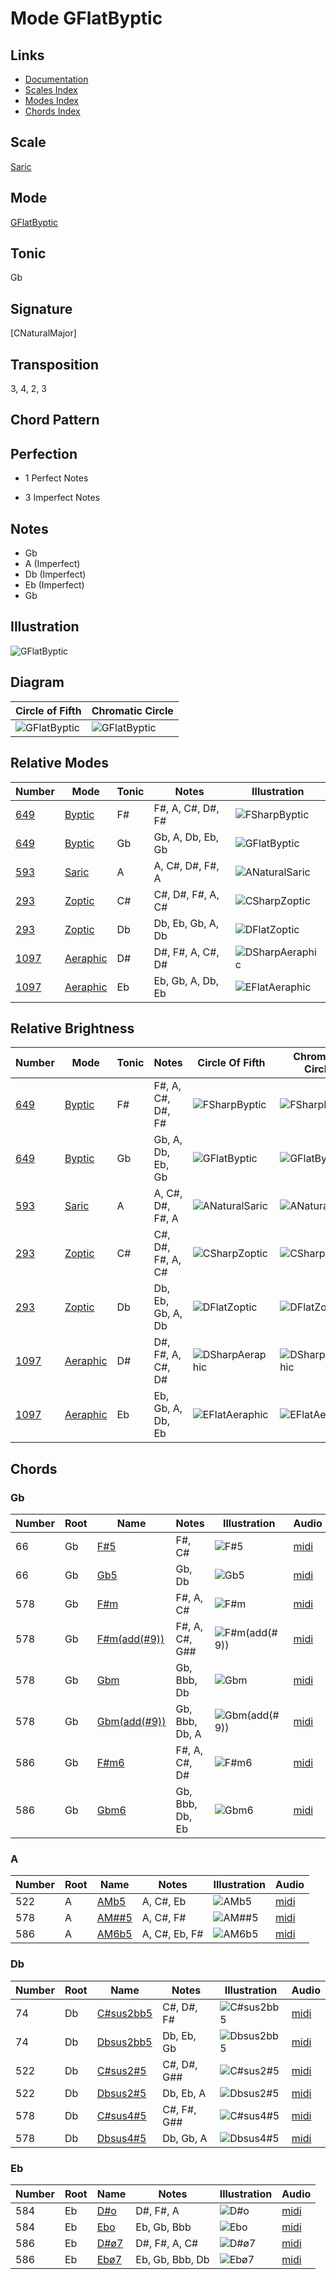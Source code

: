 # Mode GFlatByptic

## Links

- [Documentation](README.md)
- [Scales Index](Scales.md)
- [Modes Index](Modes.md)
- [Chords Index](Chords.md)

## Scale

[Saric](ScaleSaric.md)

## Mode

[GFlatByptic](ModeGFlatByptic.md)

## Tonic

Gb

## Signature

[CNaturalMajor]

## Transposition

3, 4, 2, 3

## Chord Pattern



## Perfection

 - 1 Perfect Notes

 - 3 Imperfect Notes

## Notes

- Gb
- A (Imperfect)
- Db (Imperfect)
- Eb (Imperfect)
- Gb

## Illustration

![GFlatByptic](ModeGFlatByptic.png)

## Diagram

| Circle of Fifth | Chromatic Circle |
|-----------------|------------------|
| ![GFlatByptic](CircleOfFifthModeGFlatByptic.png) | ![GFlatByptic](ChromaticCircleModeGFlatByptic.png) |
## Relative Modes

| Number | Mode | Tonic | Notes | Illustration |
|--------|------|-------|-------|--------------|
| [649](https://ianring.com/musictheory/scales/649) | [Byptic](ModeByptic.md) | F# | F#, A, C#, D#, F# | ![FSharpByptic](ModeFSharpByptic.png) |
| [649](https://ianring.com/musictheory/scales/649) | [Byptic](ModeByptic.md) | Gb | Gb, A, Db, Eb, Gb | ![GFlatByptic](ModeGFlatByptic.png) |
| [593](https://ianring.com/musictheory/scales/593) | [Saric](ModeSaric.md) | A | A, C#, D#, F#, A | ![ANaturalSaric](ModeANaturalSaric.png) |
| [293](https://ianring.com/musictheory/scales/293) | [Zoptic](ModeZoptic.md) | C# | C#, D#, F#, A, C# | ![CSharpZoptic](ModeCSharpZoptic.png) |
| [293](https://ianring.com/musictheory/scales/293) | [Zoptic](ModeZoptic.md) | Db | Db, Eb, Gb, A, Db | ![DFlatZoptic](ModeDFlatZoptic.png) |
| [1097](https://ianring.com/musictheory/scales/1097) | [Aeraphic](ModeAeraphic.md) | D# | D#, F#, A, C#, D# | ![DSharpAeraphic](ModeDSharpAeraphic.png) |
| [1097](https://ianring.com/musictheory/scales/1097) | [Aeraphic](ModeAeraphic.md) | Eb | Eb, Gb, A, Db, Eb | ![EFlatAeraphic](ModeEFlatAeraphic.png) |
## Relative Brightness

| Number | Mode | Tonic | Notes | Circle Of Fifth | Chromatic Circle |
|--------|------|-------|-------|-----------------|------------------|
| [649](https://ianring.com/musictheory/scales/649) | [Byptic](ModeByptic.md) | F# | F#, A, C#, D#, F# | ![FSharpByptic](CircleOfFifthModeFSharpByptic.png) | ![FSharpByptic](ChromaticCircleModeFSharpByptic.png) |
| [649](https://ianring.com/musictheory/scales/649) | [Byptic](ModeByptic.md) | Gb | Gb, A, Db, Eb, Gb | ![GFlatByptic](CircleOfFifthModeGFlatByptic.png) | ![GFlatByptic](ChromaticCircleModeGFlatByptic.png) |
| [593](https://ianring.com/musictheory/scales/593) | [Saric](ModeSaric.md) | A | A, C#, D#, F#, A | ![ANaturalSaric](CircleOfFifthModeANaturalSaric.png) | ![ANaturalSaric](ChromaticCircleModeANaturalSaric.png) |
| [293](https://ianring.com/musictheory/scales/293) | [Zoptic](ModeZoptic.md) | C# | C#, D#, F#, A, C# | ![CSharpZoptic](CircleOfFifthModeCSharpZoptic.png) | ![CSharpZoptic](ChromaticCircleModeCSharpZoptic.png) |
| [293](https://ianring.com/musictheory/scales/293) | [Zoptic](ModeZoptic.md) | Db | Db, Eb, Gb, A, Db | ![DFlatZoptic](CircleOfFifthModeDFlatZoptic.png) | ![DFlatZoptic](ChromaticCircleModeDFlatZoptic.png) |
| [1097](https://ianring.com/musictheory/scales/1097) | [Aeraphic](ModeAeraphic.md) | D# | D#, F#, A, C#, D# | ![DSharpAeraphic](CircleOfFifthModeDSharpAeraphic.png) | ![DSharpAeraphic](ChromaticCircleModeDSharpAeraphic.png) |
| [1097](https://ianring.com/musictheory/scales/1097) | [Aeraphic](ModeAeraphic.md) | Eb | Eb, Gb, A, Db, Eb | ![EFlatAeraphic](CircleOfFifthModeEFlatAeraphic.png) | ![EFlatAeraphic](ChromaticCircleModeEFlatAeraphic.png) |

## Chords

### Gb

| Number | Root | Name | Notes | Illustration | Audio |
|--------|------|------|-------|--------------|-------|
| 66 | Gb | [F#5](ChordFSharpPowerChord.md) | F#, C# | ![F#5](ChordFSharpPowerChordRootPosition.png) | [midi](ChordFSharpPowerChordRootPosition.mid) |
| 66 | Gb | [Gb5](ChordGFlatPowerChord.md) | Gb, Db | ![Gb5](ChordGFlatPowerChordRootPosition.png) | [midi](ChordGFlatPowerChordRootPosition.mid) |
| 578 | Gb | [F#m](ChordFSharpMinor.md) | F#, A, C# | ![F#m](ChordFSharpMinorRootPosition.png) | [midi](ChordFSharpMinorRootPosition.mid) |
| 578 | Gb | [F#m(add(#9))](ChordFSharpMinorAddSharpNinth.md) | F#, A, C#, G## | ![F#m(add(#9))](ChordFSharpMinorAddSharpNinthRootPosition.png) | [midi](ChordFSharpMinorAddSharpNinthRootPosition.mid) |
| 578 | Gb | [Gbm](ChordGFlatMinor.md) | Gb, Bbb, Db | ![Gbm](ChordGFlatMinorRootPosition.png) | [midi](ChordGFlatMinorRootPosition.mid) |
| 578 | Gb | [Gbm(add(#9))](ChordGFlatMinorAddSharpNinth.md) | Gb, Bbb, Db, A | ![Gbm(add(#9))](ChordGFlatMinorAddSharpNinthRootPosition.png) | [midi](ChordGFlatMinorAddSharpNinthRootPosition.mid) |
| 586 | Gb | [F#m6](ChordFSharpMinorSixth.md) | F#, A, C#, D# | ![F#m6](ChordFSharpMinorSixthRootPosition.png) | [midi](ChordFSharpMinorSixthRootPosition.mid) |
| 586 | Gb | [Gbm6](ChordGFlatMinorSixth.md) | Gb, Bbb, Db, Eb | ![Gbm6](ChordGFlatMinorSixthRootPosition.png) | [midi](ChordGFlatMinorSixthRootPosition.mid) |

### A

| Number | Root | Name | Notes | Illustration | Audio |
|--------|------|------|-------|--------------|-------|
| 522 | A | [AMb5](ChordANaturalMajorFlatFifth.md) | A, C#, Eb | ![AMb5](ChordANaturalMajorFlatFifthRootPosition.png) | [midi](ChordANaturalMajorFlatFifthRootPosition.mid) |
| 578 | A | [AM##5](ChordANaturalMajorDoubleSharpFifth.md) | A, C#, F# | ![AM##5](ChordANaturalMajorDoubleSharpFifthRootPosition.png) | [midi](ChordANaturalMajorDoubleSharpFifthRootPosition.mid) |
| 586 | A | [AM6b5](ChordANaturalMajorSixthFlatFifth.md) | A, C#, Eb, F# | ![AM6b5](ChordANaturalMajorSixthFlatFifthRootPosition.png) | [midi](ChordANaturalMajorSixthFlatFifthRootPosition.mid) |

### Db

| Number | Root | Name | Notes | Illustration | Audio |
|--------|------|------|-------|--------------|-------|
| 74 | Db | [C#sus2bb5](ChordCSharpSuspendedSecondDoubleFlatFifth.md) | C#, D#, F# | ![C#sus2bb5](ChordCSharpSuspendedSecondDoubleFlatFifthRootPosition.png) | [midi](ChordCSharpSuspendedSecondDoubleFlatFifthRootPosition.mid) |
| 74 | Db | [Dbsus2bb5](ChordDFlatSuspendedSecondDoubleFlatFifth.md) | Db, Eb, Gb | ![Dbsus2bb5](ChordDFlatSuspendedSecondDoubleFlatFifthRootPosition.png) | [midi](ChordDFlatSuspendedSecondDoubleFlatFifthRootPosition.mid) |
| 522 | Db | [C#sus2#5](ChordCSharpSuspendedSecondSharpFifth.md) | C#, D#, G## | ![C#sus2#5](ChordCSharpSuspendedSecondSharpFifthRootPosition.png) | [midi](ChordCSharpSuspendedSecondSharpFifthRootPosition.mid) |
| 522 | Db | [Dbsus2#5](ChordDFlatSuspendedSecondSharpFifth.md) | Db, Eb, A | ![Dbsus2#5](ChordDFlatSuspendedSecondSharpFifthRootPosition.png) | [midi](ChordDFlatSuspendedSecondSharpFifthRootPosition.mid) |
| 578 | Db | [C#sus4#5](ChordCSharpSuspendedFourthSharpFifth.md) | C#, F#, G## | ![C#sus4#5](ChordCSharpSuspendedFourthSharpFifthRootPosition.png) | [midi](ChordCSharpSuspendedFourthSharpFifthRootPosition.mid) |
| 578 | Db | [Dbsus4#5](ChordDFlatSuspendedFourthSharpFifth.md) | Db, Gb, A | ![Dbsus4#5](ChordDFlatSuspendedFourthSharpFifthRootPosition.png) | [midi](ChordDFlatSuspendedFourthSharpFifthRootPosition.mid) |

### Eb

| Number | Root | Name | Notes | Illustration | Audio |
|--------|------|------|-------|--------------|-------|
| 584 | Eb | [D#o](ChordDSharpDiminished.md) | D#, F#, A | ![D#o](ChordDSharpDiminishedRootPosition.png) | [midi](ChordDSharpDiminishedRootPosition.mid) |
| 584 | Eb | [Ebo](ChordEFlatDiminished.md) | Eb, Gb, Bbb | ![Ebo](ChordEFlatDiminishedRootPosition.png) | [midi](ChordEFlatDiminishedRootPosition.mid) |
| 586 | Eb | [D#ø7](ChordDSharpHalfDiminishedSeventh.md) | D#, F#, A, C# | ![D#ø7](ChordDSharpHalfDiminishedSeventhRootPosition.png) | [midi](ChordDSharpHalfDiminishedSeventhRootPosition.mid) |
| 586 | Eb | [Ebø7](ChordEFlatHalfDiminishedSeventh.md) | Eb, Gb, Bbb, Db | ![Ebø7](ChordEFlatHalfDiminishedSeventhRootPosition.png) | [midi](ChordEFlatHalfDiminishedSeventhRootPosition.mid) |

